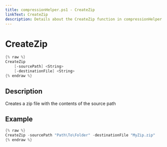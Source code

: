 ```yaml
---
title: compressionHelper.ps1 - CreateZip
linkText: CreateZip
description: Details about the CreateZip function in compressionHelper.ps1 helper script
---
```


# CreateZip

```PowerShell
{% raw %}
CreateZip
    [-sourcePath] <String>
    [-destinationFile] <String>
{% endraw %}
```

## Description

Creates a zip file with the contents of the source path

## Example

```PowerShell
{% raw %}
CreateZip -sourcePath "Path\To\Folder" -destinationFile "MyZip.zip"
{% endraw %}
```
